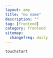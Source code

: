 ```yaml
---
layout: amp
title: "no name"
description: ""
tag: [frontend]
category: frontend
sitemap:
  changefreq: daily
---
```


`touchstart`
